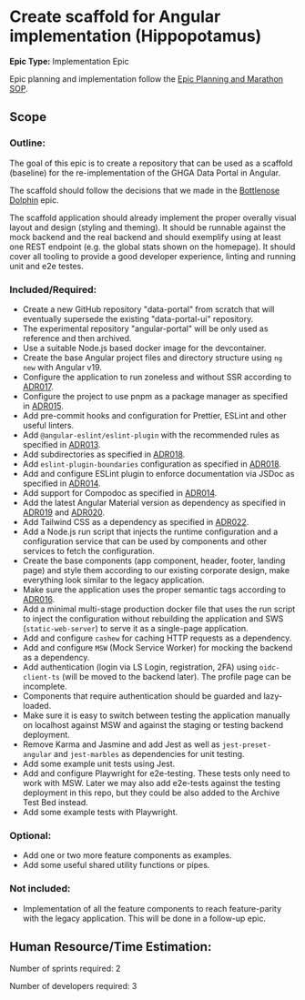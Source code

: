 # Create scaffold for Angular implementation (Hippopotamus)

**Epic Type:** Implementation Epic

Epic planning and implementation follow the
[Epic Planning and Marathon SOP](https://docs.ghga-dev.de/main/sops/sop001_epic_planning.html).

## Scope

### Outline:

The goal of this epic is to create a repository that can be used as a scaffold (baseline) for the re-implementation of the GHGA Data Portal in Angular.

The scaffold should follow the decisions that we made in the [Bottlenose Dolphin](../59-bottlenose-dolphin/technical_specification.md) epic.

The scaffold application should already implement the proper overally visual layout and design (styling and theming). It should be runnable against the mock backend and the real backend and should exemplify using at least one REST endpoint (e.g. the global stats shown on the homepage). It should cover all tooling to provide a good developer experience, linting and running unit and e2e testes.

### Included/Required:

- Create a new GitHub repository "data-portal" from scratch that will eventually supersede the existing "data-portal-ui" repository.
- The experimental repository "angular-portal" will be only used as reference and then archived.
- Use a suitable Node.js based docker image for the devcontainer.
- Create the base Angular project files and directory structure using `ng new` with Angular v19.
- Configure the application to run zoneless and without SSR according to [ADR017](https://github.com/ghga-de/adrs/blob/main/docs/adrs/adr017_server-side_rendering_in_angular.md).
- Configure the project to use pnpm as a package manager as specified in [ADR015](https://github.com/ghga-de/adrs/blob/main/docs/adrs/adr015_node_runtime_selection.md).
- Add pre-commit hooks and configuration for Prettier, ESLint and other useful linters.
- Add `@angular-eslint/eslint-plugin` with the recommended rules as specified in [ADR013](https://github.com/ghga-de/adrs/blob/main/docs/adrs/adr013_angular_code_style.md).
- Add subdirectories as specified in [ADR018](https://github.com/ghga-de/adrs/blob/main/docs/adrs/adr018_frontend_architecture.md).
- Add `eslint-plugin-boundaries` configuration as specified in [ADR018](https://github.com/ghga-de/adrs/blob/main/docs/adrs/adr018_frontend_architecture.md).
- Add and configure ESLint plugin to enforce documentation via JSDoc as specified in [ADR014](https://github.com/ghga-de/adrs/blob/main/docs/adrs/adr014_angular_project_documentation.md).
- Add support for Compodoc as specified in [ADR014](https://github.com/ghga-de/adrs/blob/main/docs/adrs/).
- Add the latest Angular Material version as dependency as specified in [ADR019](https://github.com/ghga-de/adrs/blob/main/docs/adrs/adr019_responsive_design_systems.md) and [ADR020](https://github.com/ghga-de/adrs/blob/main/docs/adrs/adr020_angular_component_library.md).
- Add Tailwind CSS as a dependency as specified in [ADR022](adr022_db_migrations.md).
- Add a Node.js run script that injects the runtime configuration and a configuration service that can be used by components and other services to fetch the configuration.
- Create the base components (app component, header, footer, landing page) and style them according to our existing corporate design, make everything look similar to the legacy application.
- Make sure the application uses the proper semantic tags according to [ADR016](https://github.com/ghga-de/adrs/blob/main/docs/adrs/adr016_semantic_web_technologies.md).
- Add a minimal multi-stage production docker file that uses the run script to inject the configuration without rebuilding the application and SWS (`static-web-server`) to serve it as a single-page application.
- Add and configure `cashew` for caching HTTP requests as a dependency.
- Add and configure `MSW` (Mock Service Worker) for mocking the backend as a dependency.
- Add authentication (login via LS Login, registration, 2FA) using `oidc-client-ts` (will be moved to the backend later). The profile page can be incomplete.
- Components that require authentication should be guarded and lazy-loaded.
- Make sure it is easy to switch between testing the application manually on localhost against MSW and against the staging or testing backend deployment.
- Remove Karma and Jasmine and add Jest as well as `jest-preset-angular` and `jest-marbles` as dependencies for unit testing. 
- Add some example unit tests using Jest.
- Add and configure Playwright for e2e-testing. These tests only need to work with MSW. Later we may also add e2e-tests against the testing deployment in this repo, but they could be also added to the Archive Test Bed instead.
- Add some example tests with Playwright.

### Optional:

- Add one or two more feature components as examples.
- Add some useful shared utility functions or pipes.

### Not included:

- Implementation of all the feature components to reach feature-parity with the legacy application. This will be done in a follow-up epic.

## Human Resource/Time Estimation:

Number of sprints required: 2

Number of developers required: 3
